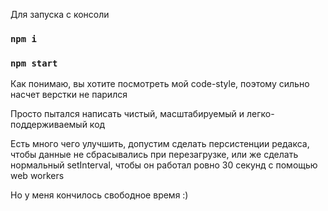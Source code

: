 Для запуска с консоли

### `npm i`
### `npm start`

Как понимаю, вы хотите посмотреть мой code-style, поэтому сильно насчет верстки не парился

Просто пытался написать чистый, масштабируемый и легко-поддерживаемый код

Есть много чего улучшить, допустим сделать персистенции редакса, чтобы данные не сбрасывались при перезагрузке, или же сделать нормальный setInterval, чтобы он работал ровно 30 секунд с помощью web workers

Но у меня кончилось свободное время :)
